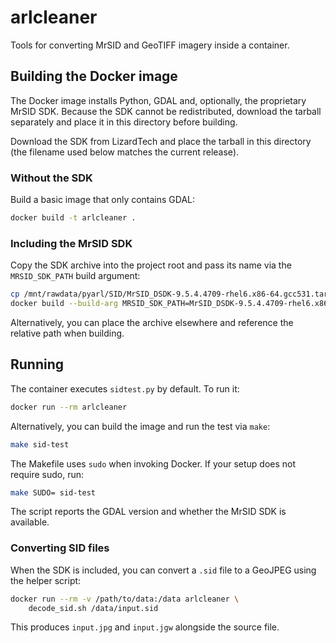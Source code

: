 # arlcleaner

Tools for converting MrSID and GeoTIFF imagery inside a container.

## Building the Docker image

The Docker image installs Python, GDAL and, optionally, the proprietary MrSID SDK.  Because the SDK cannot be redistributed, download the tarball separately and place it in this directory before building.

Download the SDK from LizardTech and place the tarball in this directory (the filename used below matches the current release).

### Without the SDK

Build a basic image that only contains GDAL:

```bash
docker build -t arlcleaner .
```

### Including the MrSID SDK

Copy the SDK archive into the project root and pass its name via the `MRSID_SDK_PATH` build argument:

```bash
cp /mnt/rawdata/pyarl/SID/MrSID_DSDK-9.5.4.4709-rhel6.x86-64.gcc531.tar.gz .
docker build --build-arg MRSID_SDK_PATH=MrSID_DSDK-9.5.4.4709-rhel6.x86-64.gcc531.tar.gz -t arlcleaner .
```

Alternatively, you can place the archive elsewhere and reference the relative path when building.

## Running

The container executes `sidtest.py` by default.  To run it:

```bash
docker run --rm arlcleaner
```

Alternatively, you can build the image and run the test via `make`:

```bash
make sid-test
```

The Makefile uses `sudo` when invoking Docker. If your setup does not
require sudo, run:

```bash
make SUDO= sid-test
```

The script reports the GDAL version and whether the MrSID SDK is available.

### Converting SID files

When the SDK is included, you can convert a `.sid` file to a GeoJPEG using the helper script:

```bash
docker run --rm -v /path/to/data:/data arlcleaner \
    decode_sid.sh /data/input.sid
```

This produces `input.jpg` and `input.jgw` alongside the source file.
